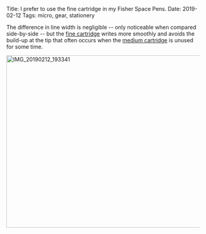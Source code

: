 Title: I prefer to use the fine cartridge in my Fisher Space Pens.
Date: 2019-02-12
Tags: micro, gear, stationery

The difference in line width is negligible -- only noticeable when compared side-by-side -- but the [fine cartridge](https://www.spacepen.com/blackfinepointspacepenpressurizedrefill.aspx) writes more smoothly and avoids the build-up at the tip that often occurs when the [medium cartridge](https://www.spacepen.com/blackmediumpointspacepenpressurizedrefill.aspx) is unused for some time.

<a href="https://www.flickr.com/photos/pigmonkey/47026409642/in/dateposted/" title="IMG_20190212_193341"><img src="https://farm8.staticflickr.com/7884/47026409642_40712e881a_c.jpg" width="800" height="450" alt="IMG_20190212_193341"></a>
